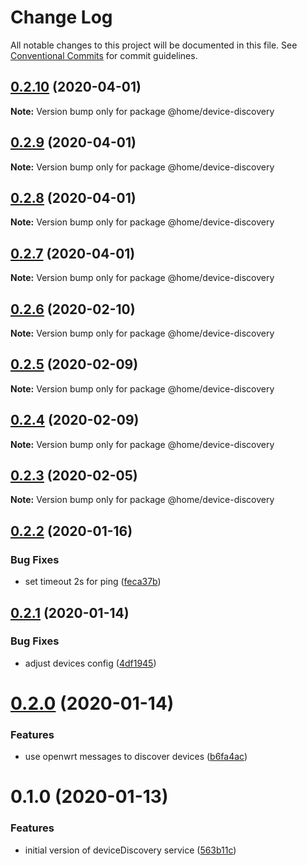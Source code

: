 # Change Log

All notable changes to this project will be documented in this file.
See [Conventional Commits](https://conventionalcommits.org) for commit guidelines.

## [0.2.10](https://github.com/mariusz-kabala/homeAutomation/compare/@home/device-discovery@0.2.9...@home/device-discovery@0.2.10) (2020-04-01)

**Note:** Version bump only for package @home/device-discovery





## [0.2.9](https://github.com/mariusz-kabala/homeAutomation/compare/@home/device-discovery@0.2.8...@home/device-discovery@0.2.9) (2020-04-01)

**Note:** Version bump only for package @home/device-discovery





## [0.2.8](https://github.com/mariusz-kabala/homeAutomation/compare/@home/device-discovery@0.2.7...@home/device-discovery@0.2.8) (2020-04-01)

**Note:** Version bump only for package @home/device-discovery





## [0.2.7](https://github.com/mariusz-kabala/homeAutomation/compare/@home/device-discovery@0.2.6...@home/device-discovery@0.2.7) (2020-04-01)

**Note:** Version bump only for package @home/device-discovery





## [0.2.6](https://github.com/mariusz-kabala/homeAutomation/compare/@home/device-discovery@0.2.5...@home/device-discovery@0.2.6) (2020-02-10)

**Note:** Version bump only for package @home/device-discovery





## [0.2.5](https://github.com/mariusz-kabala/homeAutomation/compare/@home/device-discovery@0.2.4...@home/device-discovery@0.2.5) (2020-02-09)

**Note:** Version bump only for package @home/device-discovery





## [0.2.4](https://github.com/mariusz-kabala/homeAutomation/compare/@home/device-discovery@0.2.3...@home/device-discovery@0.2.4) (2020-02-09)

**Note:** Version bump only for package @home/device-discovery





## [0.2.3](https://github.com/mariusz-kabala/homeAutomation/compare/@home/device-discovery@0.2.2...@home/device-discovery@0.2.3) (2020-02-05)

**Note:** Version bump only for package @home/device-discovery





## [0.2.2](https://github.com/mariusz-kabala/homeAutomation/compare/@home/device-discovery@0.2.1...@home/device-discovery@0.2.2) (2020-01-16)


### Bug Fixes

* set timeout 2s for ping ([feca37b](https://github.com/mariusz-kabala/homeAutomation/commit/feca37b21395526456159db4c52cfbb5292112b9))





## [0.2.1](https://github.com/mariusz-kabala/homeAutomation/compare/@home/device-discovery@0.2.0...@home/device-discovery@0.2.1) (2020-01-14)


### Bug Fixes

* adjust devices config ([4df1945](https://github.com/mariusz-kabala/homeAutomation/commit/4df19459ad2632428ac0800d540e5f7756bfd2a8))





# [0.2.0](https://github.com/mariusz-kabala/homeAutomation/compare/@home/device-discovery@0.1.0...@home/device-discovery@0.2.0) (2020-01-14)


### Features

* use openwrt messages to discover devices ([b6fa4ac](https://github.com/mariusz-kabala/homeAutomation/commit/b6fa4ac6d5324c0209915b0fa1019d9006cf7e87))





# 0.1.0 (2020-01-13)


### Features

* initial version of deviceDiscovery service ([563b11c](https://github.com/mariusz-kabala/homeAutomation/commit/563b11cf36086892f8500ed3b776ec11451f6cc0))
